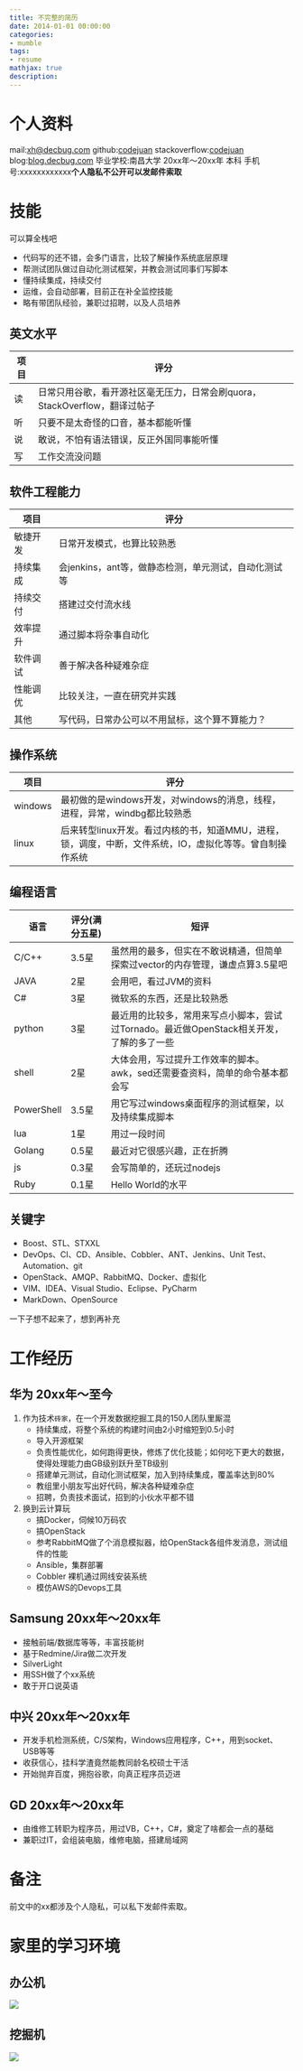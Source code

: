 ```yaml
---
title: 不完整的简历
date: 2014-01-01 00:00:00
categories:
- mumble
tags: 
- resume
mathjax: true
description: 
---
```


# 个人资料

mail:[xh@decbug.com](mailto:xh@decbug.com)
github:[codejuan](http://github.com/codejuan)
stackoverflow:[codejuan](http://stackoverflow.com/users/2763396/codejuan)
blog:[blog.decbug.com](http://blog.decbug.com)
毕业学校:南昌大学 20xx年～20xx年 本科
手机号:xxxxxxxxxxxx**个人隐私不公开可以发邮件索取**


# 技能

可以算全栈吧
- 代码写的还不错，会多门语言，比较了解操作系统底层原理
- 帮测试团队做过自动化测试框架，并教会测试同事们写脚本
- 懂持续集成，持续交付
- 运维，会自动部署，目前正在补全监控技能
- 略有带团队经验，兼职过招聘，以及人员培养

## 英文水平

项目 | 评分
----|------
读|日常只用谷歌，看开源社区毫无压力，日常会刷quora，StackOverflow，翻译过帖子
听| 只要不是太奇怪的口音，基本都能听懂
说|敢说，不怕有语法错误，反正外国同事能听懂
写|工作交流没问题

## 软件工程能力
项目| 评分
----|------
敏捷开发|日常开发模式，也算比较熟悉
持续集成|会jenkins，ant等，做静态检测，单元测试，自动化测试等
持续交付|搭建过交付流水线
效率提升|通过脚本将杂事自动化
软件调试|善于解决各种疑难杂症
性能调优|比较关注，一直在研究并实践
其他|写代码，日常办公可以不用鼠标，这个算不算能力？


## 操作系统

项目 | 评分
----|------
windows|最初做的是windows开发，对windows的消息，线程，进程，异常，windbg都比较熟悉
linux| 后来转型linux开发。看过内核的书，知道MMU，进程，锁，调度，中断，文件系统，IO，虚拟化等等。曾自制操作系统


## 编程语言

语言| 评分(满分五星)|短评
----|------|-----
C/C++|3.5星|虽然用的最多，但实在不敢说精通，但简单探索过vector的内存管理，谦虚点算3.5星吧
JAVA|2星|会用吧，看过JVM的资料
C#|3星|微软系的东西，还是比较熟悉
python|3星|最近用的比较多，常用来写点小脚本，尝试过Tornado。最近做OpenStack相关开发，了解的多了一些
shell|2星|大体会用，写过提升工作效率的脚本。awk，sed还需要查资料，简单的命令基本都会写
PowerShell|3.5星|用它写过windows桌面程序的测试框架，以及持续集成脚本
lua|1星|用过一段时间
Golang|0.5星|最近对它很感兴趣，正在折腾
js|0.3星|会写简单的，还玩过nodejs
Ruby|0.1星|Hello World的水平

## 关键字

- Boost、STL、STXXL
- DevOps、CI、CD、Ansible、Cobbler、ANT、Jenkins、Unit Test、Automation、git
- OpenStack、AMQP、RabbitMQ、Docker、虚拟化
- VIM、IDEA、Visual Studio、Eclipse、PyCharm
- MarkDown、OpenSource

一下子想不起来了，想到再补充

# 工作经历

## 华为 20xx年～至今
1. 作为技术`砖家`，在一个开发数据挖掘工具的150人团队里厮混
    - 持续集成，将整个系统的构建时间由2小时缩短到0.5小时
    - 导入开源框架
    - 负责性能优化，如何跑得更快，修炼了优化技能；如何吃下更大的数据，使得处理能力由GB级别跃升至TB级别
    - 搭建单元测试，自动化测试框架，加入到持续集成，覆盖率达到80%
    - 教组里小朋友写出好代码，解决各种疑难杂症
    - 招聘，负责技术面试，招到的小伙水平都不错
2. 换到云计算玩
    - 搞Docker，伺候10万码农
    - 搞OpenStack
    - 参考RabbitMQ做了个消息模拟器，给OpenStack各组件发消息，测试组件的性能
    - Ansible，集群部署
    - Cobbler 裸机通过网线安装系统
    - 模仿AWS的Devops工具

## Samsung 20xx年～20xx年
- 接触前端/数据库等等，丰富技能树
- 基于Redmine/Jira做二次开发
- SilverLight
- 用SSH做了个xx系统
- 敢于开口说英语

## 中兴 20xx年～20xx年
- 开发手机检测系统，C/S架构，Windows应用程序，C++，用到socket、USB等等
- 收获信心，挂科学渣竟然能教同龄名校硕士干活
- 开始抛弃百度，拥抱谷歌，向真正程序员迈进


## GD 20xx年～20xx年
- 由维修工转职为程序员，用过VB，C++，C#，奠定了啥都会一点的基础
- 兼职过IT，会组装电脑，维修电脑，搭建局域网

# 备注

前文中的xx都涉及个人隐私，可以私下发邮件索取。

# 家里的学习环境

## 办公机
![](https://github.com/CodeJuan/codejuan.github.io/raw/master/images/blog/resume/home1.jpg)


## 挖掘机
![](https://github.com/CodeJuan/codejuan.github.io/raw/master/images/blog/resume/home2.jpg)



